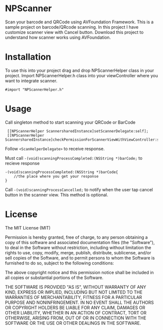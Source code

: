 # NPScanner
Scan your barcode and QRCode using AVFoundation Framework. This is a sample project on barcode/QRcode scanning. In this project I have customize scanner view with Cancel button. Download this project to understand how scanner works using AVFoundation.

# Installation
To use this into your project drag and drop NPScannerHelper class in your project.
Import NPScannerHelper.h class into your viewController where you want to integrate scanner. 
```
#import "NPScannerHelper.h"
```
# Usage
Call singleton method to start scanning your QRCode or BarCode
```
 [[NPScannerHelper ScannersharedInstance]setScannerDelegate:self];
 [[NPScannerHelper ScannersharedInstance]checkPermissionForScannerViewWithViewController:self];
 ```
Follow ``` <ScanHelperDelegate> ``` to receive response.

Must call ```-(void)scanningProcessCompleted:(NSString *)barCode;```  to recieve response
```
-(void)scanningProcessCompleted:(NSString *)barCode{
    //the place where you get your response
}
```
Call ```-(void)scanningProcessCancelled;``` to notify when the user tap cancel button in the scanner view.
This method is optional.

# License
The MIT License (MIT)

Permission is hereby granted, free of charge, to any person obtaining a copy of
this software and associated documentation files (the "Software"), to deal in
the Software without restriction, including without limitation the rights to
use, copy, modify, merge, publish, distribute, sublicense, and/or sell copies of
the Software, and to permit persons to whom the Software is furnished to do so,
subject to the following conditions:

The above copyright notice and this permission notice shall be included in all
copies or substantial portions of the Software.

THE SOFTWARE IS PROVIDED "AS IS", WITHOUT WARRANTY OF ANY KIND, EXPRESS OR
IMPLIED, INCLUDING BUT NOT LIMITED TO THE WARRANTIES OF MERCHANTABILITY, FITNESS
FOR A PARTICULAR PURPOSE AND NONINFRINGEMENT. IN NO EVENT SHALL THE AUTHORS OR
COPYRIGHT HOLDERS BE LIABLE FOR ANY CLAIM, DAMAGES OR OTHER LIABILITY, WHETHER
IN AN ACTION OF CONTRACT, TORT OR OTHERWISE, ARISING FROM, OUT OF OR IN
CONNECTION WITH THE SOFTWARE OR THE USE OR OTHER DEALINGS IN THE SOFTWARE.
